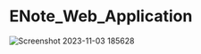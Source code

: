 # ENote_Web_Application
![Screenshot 2023-11-03 185628](https://github.com/codewithnitesh0305/ENote_Web_Application/assets/133355700/a9beb34d-b8f2-49ae-a275-8ff6ea0959ca)
